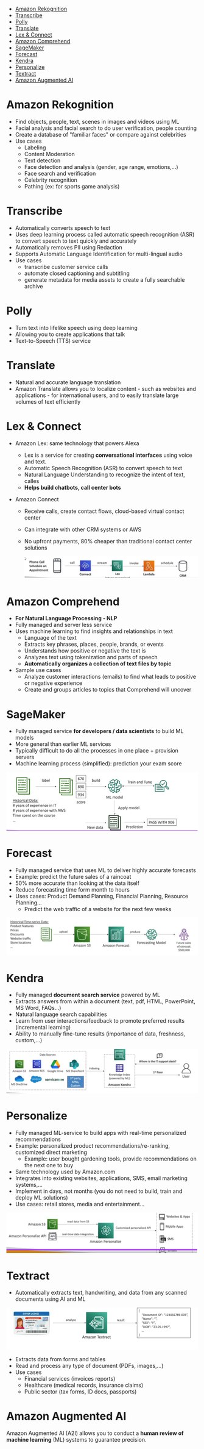 - [Amazon Rekognition](#amazon-rekognition)
- [Transcribe](#transcribe)
- [Polly](#polly)
- [Translate](#translate)
- [Lex \& Connect](#lex--connect)
- [Amazon Comprehend](#amazon-comprehend)
- [SageMaker](#sagemaker)
- [Forecast](#forecast)
- [Kendra](#kendra)
- [Personalize](#personalize)
- [Textract](#textract)
- [Amazon Augmented AI](#amazon-augmented-ai)
# Amazon Rekognition

* Find objects, people, text, scenes in images and videos using ML
* Facial analysis and facial search to do user verification, people counting
* Create a database of "familiar faces" or compare against celebrities
* Use cases
  * Labeling
  * Content Moderation
  * Text detection
  * Face detection and analysis (gender, age range, emotions,...)
  * Face search and verification
  * Celebrity recognition
  * Pathing (ex: for sports game analysis)

# Transcribe

* Automatically converts speech to text
* Uses deep learning process called automatic speech recognition (ASR)  to convert speech to text quickly and accurately
* Automatically removes PII using Redaction
* Supports Automatic Language Identification for multi-lingual audio
* Use cases
  * transcribe customer service calls
  * automate closed captioning and subtitling
  * generate metadata for media assets to create a fully searchable archive

# Polly

* Turn text into lifelike speech using deep learning
* Allowing you to create applications that talk
* Text-to-Speech (TTS) service

# Translate

* Natural and accurate language translation
* Amazon Translate allows you to localize content - such as websites and applications - for international users, and to easily translate large volumes of text efficiently

# Lex & Connect

* Amazon Lex: same technology that powers Alexa
  * Lex is a service for creating **conversational interfaces** using voice and text.
  * Automatic Speech Recognition (ASR) to convert speech to text
  * Natural Language Understanding to recognize the intent of text, calles
  * **Helps build chatbots, call center bots**

* Amazon Connect
  * Receive calls, create contact flows, cloud-based virtual contact center
  * Can integrate with other CRM systems or AWS
  * No upfront payments, 80% cheaper than traditional contact center solutions

    ![01-amazon-connect.png](./images/01-amazon-connect.png)

# Amazon Comprehend

* **For Natural Language Processing - NLP**
* Fully managed and server less service
* Uses machine learning to find insights and relationships in text
  * Language of the text
  * Extracts key phrases, places, people, brands, or events
  * Understands how positive or negative the text is
  * Analyzes text using tokenization and parts of speech
  * **Automatically organizes a collection of text files by topic**
* Sample use cases
  * Analyze customer interactions (emails) to find what leads to positive or negative experience
  * Create and groups articles to topics that Comprehend will uncover

# SageMaker

* Fully managed service **for developers / data scientists** to build ML models
* More general than earlier ML services
* Typically difficult to do all the processes in one place + provision servers
* Machine learning process (simplified): prediction your exam score

![02-sage-maker.png](./images/02-sage-maker.png)

# Forecast

* Fully managed service that uses ML to deliver highly accurate forecasts
* Example: predict the future sales of a raincoat
* 50% more accurate than looking at the data itself
* Reduce forecasting time form month to hours
* Uses cases: Product Demand Planning, Financial Planning, Resource Planning...
  * Predict the web traffic of a website for the next few weeks

![03-forecast.png](./images/03-forecast.png)

# Kendra

* Fully managed **document search service** powered by ML
* Extracts answers from within a document (text, pdf, HTML, PowerPoint, MS Word, FAQs...)
* Natural language search capabilities
* Learn from user interactions/feedback to promote preferred results (incremental learning)
* Ability to manually fine-tune results (importance of data, freshness, custom,...)

![04-kendra.png](./images/04-kendra.png)

# Personalize

* Fully managed ML-service to build apps with real-time personalized recommendations
* Example: personalized product recommendations/re-ranking, customized direct marketing
  * Example: user bought gardening tools, provide recommendations on the next one to buy
* Same technology used by Amazon.com
* Integrates into existing websites, applications, SMS, email marketing systems,...
* Implement in days, not months (you do not need to build, train and deploy ML solutions)
* Use cases: retail stores, media and entertainment...
  
![05-personalize.png](./images/05-personalize.png)

# Textract

* Automatically extracts text, handwriting, and data from any scanned documents using AI and ML

![06-textract.png](./images/06-textract.png)

* Extracts data from forms and tables
* Read and process any type of document (PDFs, images,...)
* Use cases
  * Financial services (invoices reports)
  * Healthcare (medical records, insurance claims)
  * Public sector (tax forms, ID docs, passports)

# Amazon Augmented AI

Amazon Augmented AI (A2I) allows you to conduct a **human review of machine learning** (ML) systems to guarantee precision.